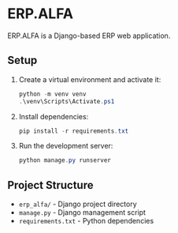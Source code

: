 # ERP.ALFA

ERP.ALFA is a Django-based ERP web application.

## Setup

1. Create a virtual environment and activate it:
   ```powershell
   python -m venv venv
   .\venv\Scripts\Activate.ps1
   ```
2. Install dependencies:
   ```powershell
   pip install -r requirements.txt
   ```
3. Run the development server:
   ```powershell
   python manage.py runserver
   ```

## Project Structure
- `erp_alfa/` - Django project directory
- `manage.py` - Django management script
- `requirements.txt` - Python dependencies

